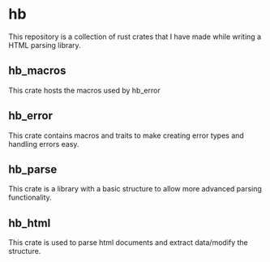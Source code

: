 # hb
This repository is a collection of rust crates that I have made while writing a HTML parsing library.

## hb_macros
This crate hosts the macros used by hb_error

## hb_error
This crate contains macros and traits to make creating error types and handling errors easy.

## hb_parse
This crate is a library with a basic structure to allow more advanced parsing functionality.

## hb_html
This crate is used to parse html documents and extract data/modify the structure.
